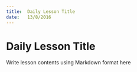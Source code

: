 ```yaml
---
title:  Daily Lesson Title
date:   13/8/2016
---
```


# Daily Lesson Title

Write lesson contents using Markdown format here